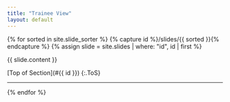 ```yaml
---
title: "Trainee View"
layout: default
---
```


{% for sorted in site.slide_sorter %}
  {% capture id %}/slides/{{ sorted }}{% endcapture %}
  {% assign slide = site.slides | where: "id", id | first %}
  
  <a name="{{ id }}"></a>
  
  {{ slide.content }}
    
  [Top of Section](#{{ id }})
  {:.ToS}
  
  ---
  
{% endfor %}
